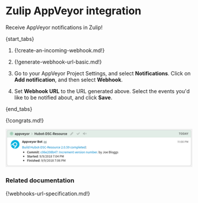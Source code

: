 # Zulip AppVeyor integration

Receive AppVeyor notifications in Zulip!

{start_tabs}

1. {!create-an-incoming-webhook.md!}

1. {!generate-webhook-url-basic.md!}

1. Go to your AppVeyor Project Settings, and select **Notifications**.
   Click on **Add notification**, and then select **Webhook**.

1. Set **Webhook URL** to the URL generated above. Select the events
   you'd like to be notified about, and click **Save**.

{end_tabs}

{!congrats.md!}

![](/static/images/integrations/appveyor/001.png)

### Related documentation

{!webhooks-url-specification.md!}
